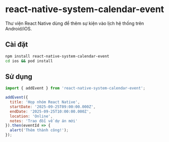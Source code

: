 # react-native-system-calendar-event

Thư viện React Native dùng để thêm sự kiện vào lịch hệ thống trên Android/iOS.

## Cài đặt

```bash
npm install react-native-system-calendar-event
cd ios && pod install
```

## Sử dụng

```javascript
import { addEvent } from 'react-native-system-calendar-event';

addEvent({
  title: 'Họp nhóm React Native',
  startDate: '2025-09-25T09:00:00.000Z',
  endDate: '2025-09-25T10:00:00.000Z',
  location: 'Online',
  notes: 'Trao đổi về dự án mới'
}).then(eventId => {
  alert('Thêm thành công!');
});
```